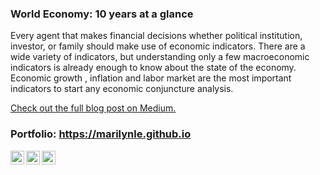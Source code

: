 ### World Economy: 10 years at a glance
Every agent that makes financial decisions whether political institution, investor, or family should make use of economic indicators. There are a wide variety of indicators, but understanding only a few macroeconomic indicators is already enough to know about the state of the economy. Economic growth , inflation and labor market are the most important indicators to start any economic conjuncture analysis.

[Check out the full blog post on Medium.](https://medium.com/@esko.marilyn/world-economy-10-years-at-a-glance-59faa2336d85)

### Portfolio: https://marilynle.github.io

<a href="https://twitter.com/marilynlandim">
  <img align="left" alt="Marilyn Landim Esko | Twitter" width="22px" src="https://cdn.jsdelivr.net/npm/simple-icons@v3/icons/twitter.svg" />
</a>
<a href="https://www.linkedin.com/in/marilynlandim">
  <img align="left" alt="Marilyn Landim Esko" width="22px" src="https://cdn.jsdelivr.net/npm/simple-icons@v3/icons/linkedin.svg" />
</a>
<a href="https://medium.com/@esko.marilyn">
  <img align="left" alt="Linkedin" width="22px" src="https://cdn.jsdelivr.net/npm/simple-icons@v3/icons/medium.svg" />
</a>
<br />
<br />
